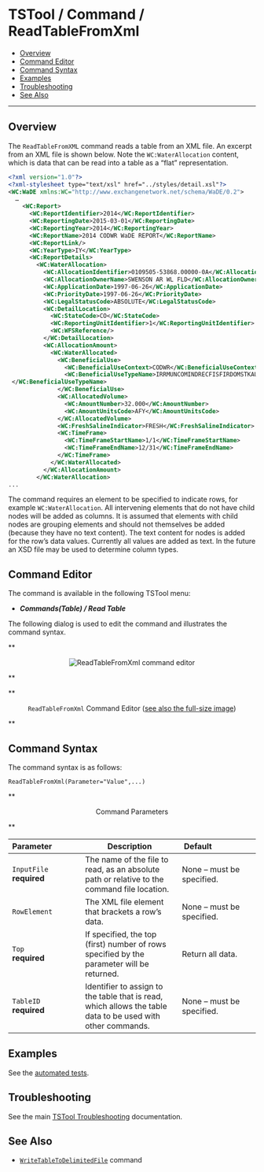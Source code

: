 # TSTool / Command / ReadTableFromXml #

*   [Overview](#overview)
*   [Command Editor](#command-editor)
*   [Command Syntax](#command-syntax)
*   [Examples](#examples)
*   [Troubleshooting](#troubleshooting)
*   [See Also](#see-also)

-------------------------

## Overview ##

The `ReadTableFromXML` command reads a table from an XML file.
An excerpt from an XML file is shown below.
Note the `WC:WaterAllocation` content, which is data that can be read into a table as a “flat” representation.

```xml
<?xml version="1.0"?>
<?xml-stylesheet type="text/xsl" href="../styles/detail.xsl"?>
<WC:WaDE xmlns:WC="http://www.exchangenetwork.net/schema/WaDE/0.2">
  …
    <WC:Report>
      <WC:ReportIdentifier>2014</WC:ReportIdentifier>
      <WC:ReportingDate>2015-03-01</WC:ReportingDate>
      <WC:ReportingYear>2014</WC:ReportingYear>
      <WC:ReportName>2014 CODWR WaDE REPORT</WC:ReportName>
      <WC:ReportLink/>
      <WC:YearType>IY</WC:YearType>
      <WC:ReportDetails>
        <WC:WaterAllocation>
          <WC:AllocationIdentifier>0109505-53868.00000-0A</WC:AllocationIdentifier>
          <WC:AllocationOwnerName>SWENSON AR WL FLD</WC:AllocationOwnerName>
          <WC:ApplicationDate>1997-06-26</WC:ApplicationDate>
          <WC:PriorityDate>1997-06-26</WC:PriorityDate>
          <WC:LegalStatusCode>ABSOLUTE</WC:LegalStatusCode>
          <WC:DetailLocation>
            <WC:StateCode>CO</WC:StateCode>
            <WC:ReportingUnitIdentifier>1</WC:ReportingUnitIdentifier>
            <WC:WFSReference/>
          </WC:DetailLocation>
          <WC:AllocationAmount>
            <WC:WaterAllocated>
              <WC:BeneficialUse>
                <WC:BeneficialUseContext>CODWR</WC:BeneficialUseContext>
                <WC:BeneficialUseTypeName>IRRMUNCOMINDRECFISFIRDOMSTKAUG
 </WC:BeneficialUseTypeName>
              </WC:BeneficialUse>
              <WC:AllocatedVolume>
                <WC:AmountNumber>32.000</WC:AmountNumber>
                <WC:AmountUnitsCode>AFY</WC:AmountUnitsCode>
              </WC:AllocatedVolume>
              <WC:FreshSalineIndicator>FRESH</WC:FreshSalineIndicator>
              <WC:TimeFrame>
                <WC:TimeFrameStartName>1/1</WC:TimeFrameStartName>
                <WC:TimeFrameEndName>12/31</WC:TimeFrameEndName>
              </WC:TimeFrame>
            </WC:WaterAllocated>
          </WC:AllocationAmount>
        </WC:WaterAllocation>
...
```

The command requires an element to be specified to indicate rows, for example `WC:WaterAllocation`.
All intervening elements that do not have child nodes will be added as columns.
It is assumed that elements with child nodes are grouping elements and should
not themselves be added (because they have no text content).
The text content for nodes is added for the row’s data values.
Currently all values are added as text.  In the future an XSD file may be used to determine column types.

## Command Editor ##

The command is available in the following TSTool menu:

*   ***Commands(Table) / Read Table***

The following dialog is used to edit the command and illustrates the command syntax.

**<p style="text-align: center;">
![ReadTableFromXml command editor](ReadTableFromXml.png)
</p>**

**<p style="text-align: center;">
`ReadTableFromXml` Command Editor (<a href="../ReadTableFromXml.png">see also the full-size image</a>)
</p>**

## Command Syntax ##

The command syntax is as follows:

```text
ReadTableFromXml(Parameter="Value",...)
```
**<p style="text-align: center;">
Command Parameters
</p>**

| **Parameter**&nbsp;&nbsp;&nbsp;&nbsp;&nbsp;&nbsp;&nbsp;&nbsp;&nbsp;&nbsp;&nbsp;&nbsp; | **Description** | **Default**&nbsp;&nbsp;&nbsp;&nbsp;&nbsp;&nbsp;&nbsp;&nbsp;&nbsp;&nbsp;&nbsp;&nbsp;&nbsp;&nbsp;&nbsp;&nbsp;&nbsp;&nbsp; |
| --------------|-----------------|----------------- |
|`InputFile`<br>**required**|The name of the file to read, as an absolute path or relative to the command file location.|None – must be specified.|
|`RowElement`|The XML file element that brackets a row’s data.|None – must be specified.|
|`Top`<br>**required**|If specified, the top (first) number of rows specified by the parameter will be returned.|Return all data.|
|`TableID`<br>**required**|Identifier to assign to the table that is read, which allows the table data to be used with other commands.|None – must be specified.|

## Examples ##

See the [automated tests](https://github.com/OpenCDSS/cdss-app-tstool-test/tree/master/test/commands/ReadTableFromXml).

## Troubleshooting ##

See the main [TSTool Troubleshooting](../../troubleshooting/troubleshooting.md) documentation.

## See Also ##

*   [`WriteTableToDelimitedFile`](../WriteTableToDelimitedFile/WriteTableToDelimitedFile.md) command
